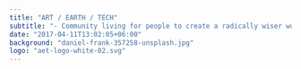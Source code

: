 ```yaml
---
title: "ART / EARTH / TECH"
subtitle: "- Community living for people to create a radically wiser world together -"
date: "2017-04-11T13:02:05+06:00"
background: "daniel-frank-357258-unsplash.jpg"
logo: "aet-logo-white-02.svg"
---
```


